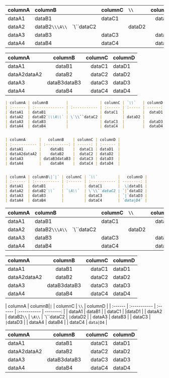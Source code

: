 ﻿| columnA | columnB        |              | columnC | `\\`   | columnD |     |
| :------ | :------------- | :----------- | :------ | :----- | ------: | --- |
| dataA1  | dataB1         |              | dataC1  |        |  dataD1 |     |
| dataA2  | dataB2`\\\A\\` | \`\\``dataC2 |         | dataD2 |         |     |
| dataA3  | dataB3         |              | dataC3  |        |  dataD3 |     |
| dataA4  | dataB4         |              | dataC4  |        |  dataD4 |     |


| columnA      |   columnB    | columnC | columnD |
| :----------- | :----------: | ------: | :------ |
| dataA1       |    dataB1    |  dataC1 | dataD1  |
| dataA2dataA2 |    dataB2    |  dataC2 | dataD2  |
| dataA3       | dataB3dataB3 |  dataC3 | dataD3  |
| dataA4       |    dataB4    |  dataC4 | dataD4  |

```md
| columnA | columnB        |              | columnC | `\\`   | columnD |     |
| :------ | :------------- | :----------- | :------ | :----- | ------: | --- |
| dataA1  | dataB1         |              | dataC1  |        |  dataD1 |     |
| dataA2  | dataB2`\\\A\\` | \`\\``dataC2 |         | dataD2 |         |     |
| dataA3  | dataB3         |              | dataC3  |        |  dataD3 |     |
| dataA4  | dataB4         |              | dataC4  |        |  dataD4 |     |


| columnA      |   columnB    | columnC | columnD |
| :----------- | :----------: | ------: | :------ |
| dataA1       |    dataB1    |  dataC1 | dataD1  |
| dataA2dataA2 |    dataB2    |  dataC2 | dataD2  |
| dataA3       | dataB3dataB3 |  dataC3 | dataD3  |
| dataA4       |    dataB4    |  dataC4 | dataD4  |


| columnA | columnB\|`|` | columnC | `\\`         |   columnD |
| :------ | :----------- | :------ | :----------- | --------: |
| dataA1  | dataB1       |         | dataC1       |  \|dataD1 |
| dataA2  | dataB2`\\`   | `\A\\`  | \`\\``dataC2 | `|`dataD2 |
| dataA3  | dataB3       |         | dataC3       | `|`dataD3 |
| dataA4  | dataB4       |         | dataC4       | `data|D4` |
```

| columnA | columnB        |              | columnC | `\\`   | columnD |     |
| :------ | :------------- | :----------- | :------ | :----- | ------: | --- |
| dataA1  | dataB1         |              | dataC1  |        |  dataD1 |     |
| dataA2  | dataB2`\\\A\\` | \`\\``dataC2 |         | dataD2 |         |     |
| dataA3  | dataB3         |              | dataC3  |        |  dataD3 |     |
| dataA4  | dataB4         |              | dataC4  |        |  dataD4 |     |


| columnA      |   columnB    | columnC | columnD |
| :----------- | :----------: | ------: | :------ |
| dataA1       |    dataB1    |  dataC1 | dataD1  |
| dataA2dataA2 |    dataB2    |  dataC2 | dataD2  |
| dataA3       | dataB3dataB3 |  dataC3 | dataD3  |
| dataA4       |    dataB4    |  dataC4 | dataD4  |

| columnA | columnB\|`|` | columnC | `\\`         |   columnD |
| :------ | :----------- | :------ | :----------- | --------: |
| dataA1  | dataB1       |         | dataC1       |  \|dataD1 |
| dataA2  | dataB2`\\`   | `\A\\`  | \`\\``dataC2 | `|`dataD2 |
| dataA3  | dataB3       |         | dataC3       | `|`dataD3 |
| dataA4  | dataB4       |         | dataC4       | `data|D4` |


| columnA      |   columnB    | columnC | columnD |
| :----------- | :----------: | ------: | :------ |
| dataA1       |    dataB1    |  dataC1 | dataD1  |
| dataA2dataA2 |    dataB2    |  dataC2 | dataD2  |
| dataA3       | dataB3dataB3 |  dataC3 | dataD3  |
| dataA4       |    dataB4    |  dataC4 | dataD4  |

